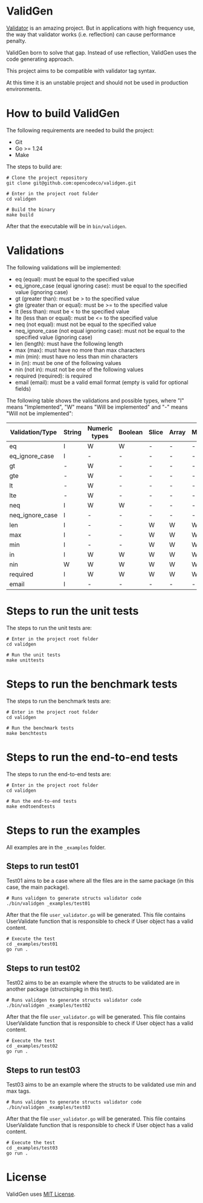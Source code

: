# ValidGen

[Validator](https://github.com/go-playground/validator) is an amazing project. But in applications with high frequency use, the way that validator works (i.e. reflection) can cause performance penalty.

ValidGen born to solve that gap. Instead of use reflection, ValidGen uses the code generating approach.

This project aims to be compatible with validator tag syntax.

At this time it is an unstable project and should not be used in production environments.

# How to build ValidGen

The following requirements are needed to build the project:
- Git
- Go >= 1.24
- Make

The steps to build are:
```
# Clone the project repository
git clone git@github.com:opencodeco/validgen.git

# Enter in the project root folder
cd validgen

# Build the binary
make build
```

After that the executable will be in `bin/validgen`.

# Validations

The following validations will be implemented:

- eq (equal): must be equal to the specified value
- eq_ignore_case (equal ignoring case): must be equal to the specified value (ignoring case)
- gt (greater than): must be > to the specified value
- gte (greater than or equal): must be >= to the specified value
- lt (less than): must be < to the specified value
- lte (less than or equal): must be <= to the specified value
- neq (not equal): must not be equal to the specified value
- neq_ignore_case (not equal ignoring case): must not be equal to the specified value (ignoring case)
- len (length): must have the following length
- max (max): must have no more than max characters
- min (min): must have no less than min characters
- in (in): must be one of the following values
- nin (not in): must not be one of the following values
- required (required): is required
- email (email): must be a valid email format (empty is valid for optional fields)

The following table shows the validations and possible types, where "I" means "Implemented", "W" means "Will be implemented" and "-" means "Will not be implemented":

| Validation/Type | String | Numeric types | Boolean | Slice | Array | Map | Time | Duration |
| -               | -      | -             | -       | -     | -     | -   | -    | -        |
| eq              | I      | W             | W       | -     | -     | -   | W    | W        |
| eq_ignore_case  | I      | -             | -       | -     | -     | -   | -    | -        |
| gt              | -      | W             | -       | -     | -     | -   | W    | W        |
| gte             | -      | W             | -       | -     | -     | -   | W    | W        |
| lt              | -      | W             | -       | -     | -     | -   | W    | W        |
| lte             | -      | W             | -       | -     | -     | -   | W    | W        |
| neq             | I      | W             | W       | -     | -     | -   | W    | W        |
| neq_ignore_case | I      | -             | -       | -     | -     | -   | -    | -        |
| len             | I      | -             | -       | W     | W     | W   | -    | -        |
| max             | I      | -             | -       | W     | W     | W   | W    | W        |
| min             | I      | -             | -       | W     | W     | W   | W    | W        |
| in              | I      | W             | W       | W     | W     | W   | -    | W        |
| nin             | W      | W             | W       | W     | W     | W   | -    | W        |
| required        | I      | W             | W       | W     | W     | W   | W    | W        |
| email           | I      | -             | -       | -     | -     | -   | -    | -        |

# Steps to run the unit tests

The steps to run the unit tests are:

```
# Enter in the project root folder
cd validgen

# Run the unit tests
make unittests
```

# Steps to run the benchmark tests

The steps to run the benchmark tests are:

```
# Enter in the project root folder
cd validgen

# Run the benchmark tests
make benchtests
```

# Steps to run the end-to-end tests

The steps to run the end-to-end tests are:

```
# Enter in the project root folder
cd validgen

# Run the end-to-end tests
make endtoendtests
```

# Steps to run the examples

All examples are in the `_examples` folder.

## Steps to run test01

Test01 aims to be a case where all the files are in the same package (in this case, the main package).

```
# Runs validgen to generate structs validator code
./bin/validgen _examples/test01
```

After that the file `user_validator.go` will be generated. This file contains UserValidate function that is responsible to check if User object has a valid content.

```
# Execute the test
cd _examples/test01
go run .
```

## Steps to run test02

Test02 aims to be an example where the structs to be validated are in another package (structsinpkg in this test).

```
# Runs validgen to generate structs validator code
./bin/validgen _examples/test02
```

After that the file `user_validator.go` will be generated. This file contains UserValidate function that is responsible to check if User object has a valid content.

```
# Execute the test
cd _examples/test02
go run .
```

## Steps to run test03

Test03 aims to be an example where the structs to be validated use min and max tags.

```
# Runs validgen to generate structs validator code
./bin/validgen _examples/test03
```

After that the file `user_validator.go` will be generated. This file contains UserValidate function that is responsible to check if User object has a valid content.

```
# Execute the test
cd _examples/test03
go run .
```

# License

ValidGen uses [MIT License](LICENSE). 
